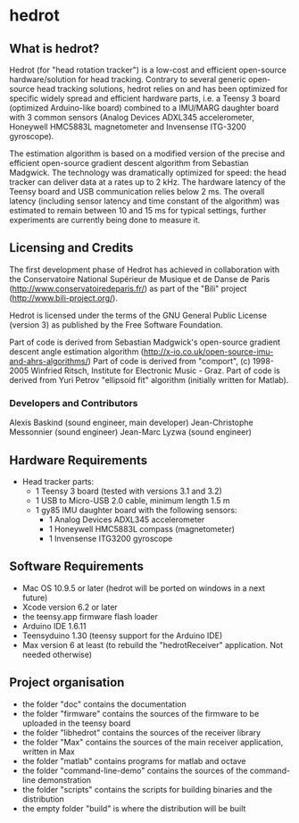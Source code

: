 # hedrot

## What is hedrot?
Hedrot (for "head rotation tracker") is a low-cost and efficient open-source hardware/solution for head tracking. Contrary to several generic open-source head tracking solutions, hedrot relies on and has been optimized for specific widely spread and efficient hardware parts, i.e. a Teensy 3 board (optimized Arduino-like board) combined to a IMU/MARG daughter board with 3 common sensors (Analog Devices ADXL345 accelerometer, Honeywell HMC5883L magnetometer and Invensense ITG-3200 gyroscope). 

The estimation algorithm is based on a modified version of the precise and efficient open-source gradient descent algorithm from Sebastian Madgwick. The technology was dramatically optimized for speed: the head tracker can deliver data at a rates up to 2 kHz. The hardware latency of the Teensy board and USB communication relies below 2 ms. The overall latency (including sensor latency and time constant of the algorithm) was estimated to remain between 10 and 15 ms for typical settings, further experiments are currently being done to measure it. 

## Licensing and Credits
The first development phase of Hedrot has achieved in collaboration with the Conservatoire National Supérieur de Musique et de Danse de Paris (http://www.conservatoiredeparis.fr/) as part of the "Bili" project (http://www.bili-project.org/).

Hedrot is licensed under the terms of the GNU General Public License (version 3) as published by the Free Software Foundation.

Part of code is derived from Sebastian Madgwick's open-source gradient descent angle estimation algorithm (http://x-io.co.uk/open-source-imu-and-ahrs-algorithms/)
Part of code is derived from "comport", (c) 1998-2005  Winfried Ritsch, Institute for Electronic Music - Graz.
Part of code is derived from Yuri Petrov "ellipsoid fit" algorithm (initially written for Matlab).


### Developers and Contributors
Alexis Baskind (sound engineer, main developer)
Jean-Christophe Messonnier (sound engineer)
Jean-Marc Lyzwa (sound engineer)

## Hardware Requirements
- Head tracker parts:
  - 1 Teensy 3 board (tested with versions 3.1 and 3.2)
  - 1 USB to Micro-USB 2.0 cable, minimum length 1.5 m
  - 1 gy85 IMU daughter board with the following sensors:
    - 1 Analog Devices ADXL345 accelerometer
    - 1 Honeywell HMC5883L compass (magnetometer)
    - 1 Invensense ITG3200 gyroscope

## Software Requirements
- Mac OS 10.9.5 or later (hedrot will be ported on windows in a next future)
- Xcode version 6.2 or later
- the teensy.app firmware flash loader
- Arduino IDE 1.6.11
- Teensyduino 1.30 (teensy support for the Arduino IDE)
- Max version 6 at least (to rebuild the "hedrotReceiver" application. Not needed otherwise)

## Project organisation
- the folder "doc" contains the documentation
- the folder "firmware" contains the sources of the firmware to be uploaded in the teensy board
- the folder "libhedrot" contains the sources of the receiver library
- the folder "Max" contains the sources of the main receiver application, written in Max
- the folder "matlab" contains programs for matlab and octave
- the folder "command-line-demo" contains the sources of the command-line demonstration
- the folder "scripts" contains the scripts for building binaries and the distribution
- the empty folder "build" is where the distribution will be built
